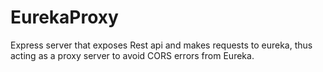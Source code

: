 # EurekaProxy

Express server that exposes Rest api and makes requests to eureka, thus acting as a proxy server to avoid CORS errors from Eureka.
